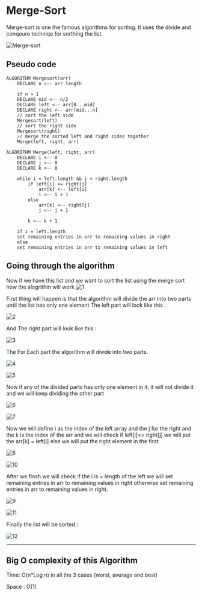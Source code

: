 # Merge-Sort

Merge-sort is one the famous algorithms for sorting. It uses the divide and conqoure techniqe for sorthing the list.

![Merge-sort](https://user-images.githubusercontent.com/61474974/173191351-2ad7bf4c-ac66-4a31-8999-75e159d3482c.jpg)


## Pseudo code
    
    ALGORITHM Mergesort(arr)
        DECLARE n <-- arr.length

        if n > 1
        DECLARE mid <-- n/2
        DECLARE left <-- arr[0...mid]
        DECLARE right <-- arr[mid...n]
        // sort the left side
        Mergesort(left)
        // sort the right side
        Mergesort(right)
        // merge the sorted left and right sides together
        Merge(left, right, arr)

    ALGORITHM Merge(left, right, arr)
        DECLARE i <-- 0
        DECLARE j <-- 0
        DECLARE k <-- 0

        while i < left.length && j < right.length
            if left[i] <= right[j]
                arr[k] <-- left[i]
                i <-- i + 1
            else
                arr[k] <-- right[j]
                j <-- j + 1

            k <-- k + 1

        if i = left.length
        set remaining entries in arr to remaining values in right
        else
        set remaining entries in arr to remaining values in left

## Going through the algorithm

Now if we have this list and we want to sort the list using the merge sort 
how the alogrithm will work
![1](https://user-images.githubusercontent.com/61474974/173191558-1a0338c1-6790-4b1f-9e2c-08f6dd4169e6.PNG)

First thing will happen is that the algorithm will divide the arr into two parts until the list has only one element 
The left part will look like this :

![2](https://user-images.githubusercontent.com/61474974/173191545-e1170685-26fe-46e1-9ee6-4d311de309a9.PNG)

And The right part will look like this :

![3](https://user-images.githubusercontent.com/61474974/173191546-66ef80b7-55c1-4794-877e-4190b750b218.PNG)

The For Each part the algorithm will divide into two parts.


![4](https://user-images.githubusercontent.com/61474974/173191547-6e57c649-66f6-4dc4-81da-fb549f45bb9e.PNG)

![5](https://user-images.githubusercontent.com/61474974/173191549-c2457b71-0714-4e31-a512-559b8d728924.PNG)


Now if any of the divided parts has only one element in it, it will not divide it and we will keep dividing the other part

![6](https://user-images.githubusercontent.com/61474974/173191550-9bade2f0-cbef-4c5d-8855-517dd79745b5.PNG)

![7](https://user-images.githubusercontent.com/61474974/173191552-95ac748d-a910-49d6-aa90-50f5584e8780.PNG)

Now we will define i as the index of the left array and the j for the right and the k is the index of the arr
and we will check if left[i]<= right[j] we will put the arr[k] = left[i]
else we will put the right element in the first 

![8](https://user-images.githubusercontent.com/61474974/173191553-384ecba0-9178-49f7-8d39-3c7cca327005.PNG)

![10](https://user-images.githubusercontent.com/61474974/173191555-aec4306b-62c5-45fa-9127-ce1241db86d6.PNG)

After we finsh we will check if the i is = length of the left  we will set remaining entries in arr to remaining values in right
otherwise  set remaining entries in arr to remaining values in right.

![9](https://user-images.githubusercontent.com/61474974/173191554-1ce7e7a6-0b7a-4462-bb23-de93b026c068.PNG)

![11](https://user-images.githubusercontent.com/61474974/173191556-559de12f-9602-439d-88c9-87ca9bd2b15a.PNG)

Finally the list will be sorted :

![12](https://user-images.githubusercontent.com/61474974/173191557-0ae9bf99-d956-497b-a8f7-801605633430.PNG)



_______________
## Big O complexity of this Algorithm


Time:  O(n*Log n) in all the 3 cases (worst, average and best)

Space : O(1)



